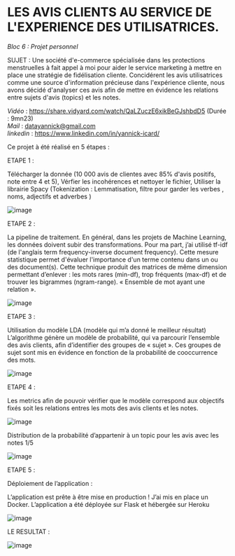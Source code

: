 # LES AVIS CLIENTS AU SERVICE DE L'EXPERIENCE DES UTILISATRICES.

_Bloc 6 : Projet personnel_ 

SUJET : 
Une société d'e-commerce spécialisée dans les protections menstruelles à fait appel à moi pour aider le service marketing à mettre en place une stratégie de fidélisation cliente.
Concidérent les avis utilisatrices comme une source d'information précieuse dans l'expérience cliente, nous avons décidé d'analyser ces avis afin de mettre en évidence les relations entre sujets d'avis (topics) et les notes.

_Vidéo_ : https://share.vidyard.com/watch/QaLZuczE6xikBeGJshbdD5 (Durée : 9mn23)  
_Mail_ : datayannick@gmail.com  
_linkedin_ : https://www.linkedin.com/in/yannick-icard/

Ce projet à été réalisé en 5 étapes :

ETAPE 1 :

Télécharger la donnée (10 000 avis de clientes avec 85% d'avis positifs, note entre 4 et 5),
Vérfier les incohérences et nettoyer le fichier,
Utiliser la librairie Spacy (Tokenization : Lemmatisation, filtre pour garder les verbes , noms, adjectifs et adverbes )



![image](https://user-images.githubusercontent.com/98116639/172199698-bb7b9e14-3179-46e9-8727-aa4325f1ed92.png)


ETAPE 2 :

La pipeline de traitement. 
En général, dans les projets de Machine Learning, les données doivent subir des transformations.
Pour ma part, j’ai utilisé tf-idf (de l'anglais term frequency-inverse document frequency).
Cette mesure statistique permet d'évaluer l'importance d'un terme contenu dans un ou des document(s).
Cette technique produit des matrices de même dimension permettant d’enlever :
les mots rares (min-df), 
trop fréquents (max-df) et 
de trouver les bigrammes  (ngram-range). « Ensemble de mot ayant une relation ».

![image](https://user-images.githubusercontent.com/98116639/172200817-0cae3d37-4081-4900-9cd4-b78d396d7690.png)


ETAPE 3 : 

Utilisation du modèle LDA (modèle qui m’a donné le meilleur résultat) 
L’algorithme génère un modèle de probabilité, qui va parcourir l’ensemble des avis clients, afin d’identifier des groupes de « sujet ».
Ces groupes de sujet sont mis en évidence en fonction de la probabilité de cooccurrence des mots.

![image](https://user-images.githubusercontent.com/98116639/172200933-ddf11c80-9586-4023-83be-5b57df6e3b7a.png)

ETAPE 4 :

Les metrics afin de pouvoir vérifier que le modèle correspond aux objectifs fixés soit les relations entres les mots des avis clients et les notes.

![image](https://user-images.githubusercontent.com/98116639/172201672-219abd51-d5a5-4348-b7bf-3283ee0dfb42.png)


Distribution de  la probabilité d’appartenir à un topic pour les avis avec les notes 1/5 

![image](https://user-images.githubusercontent.com/98116639/172201522-56535576-d5b8-4692-ade4-d0ec816c6d30.png)

ETAPE 5 :

Déploiement de l’application :

L’application est prête à être mise en production !
J’ai mis en place un Docker. L’application a été déployée sur Flask et hébergée sur Heroku

![image](https://user-images.githubusercontent.com/98116639/172202079-942ece57-aa05-49ae-9dea-5ff6db7d29a5.png)

LE RESULTAT : 

![image](https://user-images.githubusercontent.com/98116639/172202983-a8873a8d-9ceb-44f2-838e-5383a064be3e.png)



